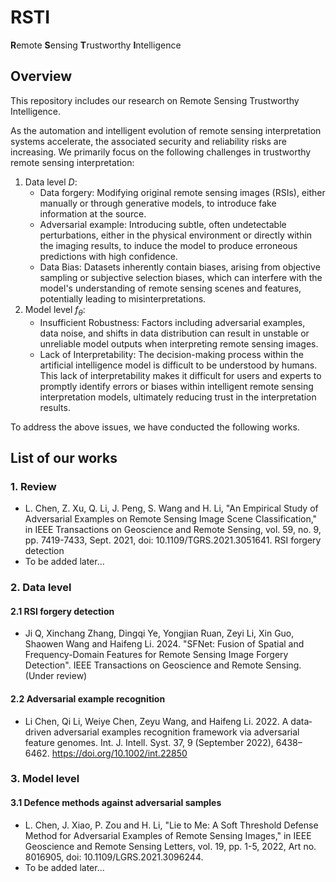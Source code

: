 # RSTI
**R**emote **S**ensing **T**rustworthy **I**ntelligence

## Overview
This repository includes our research on Remote Sensing Trustworthy Intelligence.

As the automation and intelligent evolution of remote sensing interpretation systems accelerate, the associated security and reliability risks are increasing. We primarily focus on the following challenges in trustworthy remote sensing interpretation:
1. Data level $D$:
	- Data forgery: Modifying original remote sensing images (RSIs), either manually or through generative models, to introduce fake information at the source.
	- Adversarial example: Introducing subtle, often undetectable perturbations, either in the physical environment or directly within the imaging results, to induce the model to produce erroneous predictions with high confidence.
	- Data Bias: Datasets inherently contain biases, arising from objective sampling or subjective selection biases, which can interfere with the model's understanding of remote sensing scenes and features, potentially leading to misinterpretations.
2. Model level $f_θ$:
	- Insufficient Robustness: Factors including adversarial examples, data noise, and shifts in data distribution can result in unstable or unreliable model outputs when interpreting remote sensing images.
  	- Lack of Interpretability: The decision-making process within the artificial intelligence model is difficult to be understood by humans. This lack of interpretability makes it difficult for users and experts to promptly identify errors or biases within intelligent remote sensing interpretation models, ultimately reducing trust in the interpretation results.


To address the above issues, we have conducted the following works.

## List of our works
### 1. Review
- L. Chen, Z. Xu, Q. Li, J. Peng, S. Wang and H. Li, "An Empirical Study of Adversarial Examples on Remote Sensing Image Scene Classification," in IEEE Transactions on Geoscience and Remote Sensing, vol. 59, no. 9, pp. 7419-7433, Sept. 2021, doi: 10.1109/TGRS.2021.3051641.
RSI forgery detection
- To be added later...

### 2. Data level

#### 2.1 RSI forgery detection
- Ji Q, Xinchang Zhang, Dingqi Ye, Yongjian Ruan, Zeyi Li, Xin Guo, Shaowen Wang and Haifeng Li. 2024. "SFNet: Fusion of Spatial and Frequency-Domain Features for Remote Sensing Image Forgery Detection". IEEE Transactions on Geoscience and Remote Sensing. (Under review)

#### 2.2 Adversarial example recognition
- Li Chen, Qi Li, Weiye Chen, Zeyu Wang, and Haifeng Li. 2022. A data‐driven adversarial examples recognition framework via adversarial feature genomes. Int. J. Intell. Syst. 37, 9 (September 2022), 6438–6462. https://doi.org/10.1002/int.22850


### 3. Model level
#### 3.1 Defence methods against adversarial samples
- L. Chen, J. Xiao, P. Zou and H. Li, "Lie to Me: A Soft Threshold Defense Method for Adversarial Examples of Remote Sensing Images," in IEEE Geoscience and Remote Sensing Letters, vol. 19, pp. 1-5, 2022, Art no. 8016905, doi: 10.1109/LGRS.2021.3096244.
- To be added later...
